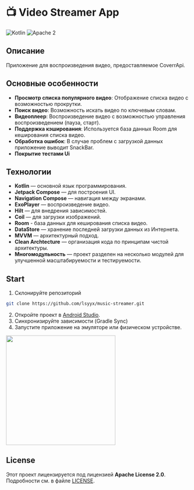 # 📺 Video Streamer App
![Kotlin](https://img.shields.io/badge/kotlin-2.1.0-orange.svg)
![Apache 2](https://img.shields.io/badge/license-Apache2-green.svg?style=flat)

## Описание
Приложение для воспроизведения видео, предоставляемое CoverrApi.

## Основные особенности
- **Просмотр списка популярного видео**: Отображение списка видео с возможностью прокрутки.
- **Поиск видео**: Возможность искать видео по ключевым словам.
- **Видеоплеер**: Воспроизведение видео с возможностью управления воспроизведением (пауза, старт).
- **Поддержка кэширования**: Используется база данных Room для кеширования списка видео.
- **Обработка ошибок**: В случае проблем с загрузкой данных приложение выводит SnackBar.
- **Покрытие тестами Ui**

## Технологии
- **Kotlin** — основной язык программирования.
- **Jetpack Compose** — для построения UI.
- **Navigation Compose** — навигация между экранами.
- **ExoPlayer** — воспроизведение видео.
- **Hilt** — для внедрения зависимостей.
- **Coil** — для загрузки изображений.
- **Room** - база данных для кеширования списка видео.
- **DataStore** — хранение последней загрузки данных из Интернета.
- **MVVM** — архитектурный подход.
- **Clean Archtecture** — организация кода по принципам чистой архитектуры.
- **Многомодульность** — проект разделен на несколько модулей для улучшенной масштабируемости и тестируемости.

## Start
1. Склонируйте репозиторий
```bash
git clone https://github.com/lsyyx/music-streamer.git
```
2. Откройте проект в [Android Studio](https://developer.android.com/studio).
3. Синхронизируйте зависимости (Gradle Sync)
4. Запустите приложение на эмуляторе или физическом устройстве.

<img src="https://github.com/lsyyx/video-streamer/blob/main/gif/screen_record.gif" width="300"/>

## License
Этот проект лицензируется под лицензией **Apache License 2.0**. Подробности см. в файле [LICENSE](LICENSE).
